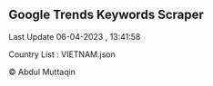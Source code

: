 

## Google Trends Keywords Scraper 
 
Last Update 06-04-2023 , 13:41:58

Country List :
VIETNAM.json



© Abdul Muttaqin 
